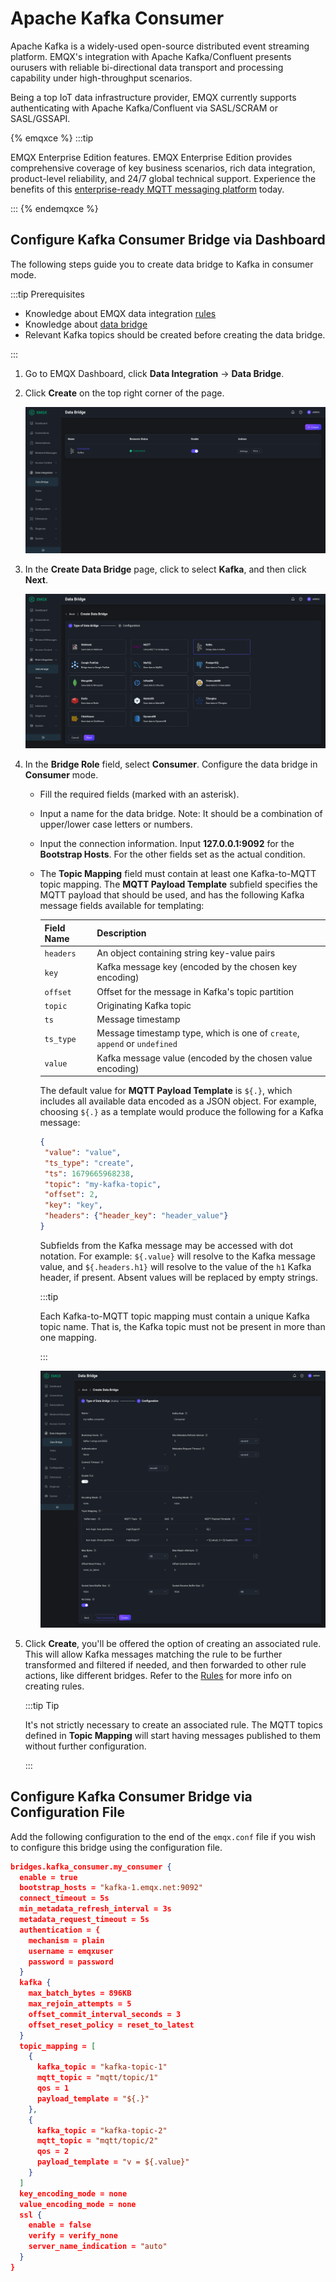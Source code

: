 # Apache Kafka Consumer

Apache Kafka is a widely-used open-source distributed event streaming platform. EMQX's integration with Apache Kafka/Confluent presents ourusers with reliable bi-directional data transport and processing capability under high-throughput scenarios.

Being a top IoT data infrastructure provider, EMQX currently supports authenticating with Apache Kafka/Confluent via SASL/SCRAM or SASL/GSSAPI.

{% emqxce %}
:::tip

EMQX Enterprise Edition features. EMQX Enterprise Edition provides comprehensive coverage of key business scenarios, rich data integration, product-level reliability, and 24/7 global technical support. Experience the benefits of this [enterprise-ready MQTT messaging platform](https://www.emqx.com/en/try?product=enterprise) today.

:::
{% endemqxce %}

## Configure Kafka Consumer Bridge via Dashboard

The following steps guide you to create data bridge to Kafka in consumer mode.

:::tip Prerequisites

- Knowledge about EMQX data integration [rules](./rules.md)
- Knowledge about [data bridge](./data-bridges.md)
- Relevant Kafka topics should be created before creating the data bridge.

:::

1. Go to EMQX Dashboard, click **Data Integration** -> **Data Bridge**.

2. Click **Create** on the top right corner of the page.

   ![Creating a Kafka Consumer Bridge](./assets/kafka_consumer/setup1.png)

3. In the **Create Data Bridge** page, click to select **Kafka**, and then click **Next**.

   ![Creating a Kafka Consumer Bridge](./assets/kafka_consumer/setup2.png)

4. In the **Bridge Role** field, select **Consumer**.  Configure the data bridge in **Consumer** mode.

   - Fill the required fields (marked with an asterisk).  

   - Input a name for the data bridge. Note: It should be a combination of upper/lower case letters or numbers.

   - Input the connection information. Input **127.0.0.1:9092** for the **Bootstrap Hosts**. For the other fields set as the actual condition.

   - The **Topic Mapping** field must contain at least one Kafka-to-MQTT topic mapping. The **MQTT Payload Template** subfield specifies the MQTT payload that should be used, and has the following Kafka message fields available for templating:

     | Field Name | Description                                                  |
     | ---------- | ------------------------------------------------------------ |
     | `headers`  | An object containing string key-value pairs                  |
     | `key`      | Kafka message key (encoded by the chosen key encoding)       |
     | `offset`   | Offset for the message in Kafka's topic partition            |
     | `topic`    | Originating Kafka topic                                      |
     | `ts`       | Message timestamp                                            |
     | `ts_type`  | Message timestamp type, which is one of `create`, `append` or `undefined` |
     | `value`    | Kafka message value (encoded by the chosen value encoding)   |

     The default value for **MQTT Payload Template** is `${.}`, which includes all available data encoded as a JSON object.  For example, choosing `${.}` as a template would produce the following for a Kafka message:
     ```json
     {
      "value": "value",
      "ts_type": "create",
      "ts": 1679665968238,
      "topic": "my-kafka-topic",
      "offset": 2,
      "key": "key",
      "headers": {"header_key": "header_value"}
     }
     ```
     
     Subfields from the Kafka message may be accessed with dot notation. For example: `${.value}` will resolve to the Kafka message value, and `${.headers.h1}` will resolve to the value of the `h1` Kafka header, if present.  Absent values will be replaced by empty strings.
     
     :::tip
     
     Each Kafka-to-MQTT topic mapping must contain a unique Kafka topic name.  That is, the Kafka topic must not be present in more than one mapping.
     
     :::
     
     ![Creating a Kafka Consumer Bridge](./assets/kafka_consumer/setup3.png)
     

5. Click **Create**, you'll be offered the option of creating an associated rule. This will allow Kafka messages matching the rule to be further transformed and filtered if needed, and then forwarded to other rule actions, like different bridges.  Refer to the [Rules](./rules.md) for more info on creating rules.

   :::tip Tip

   It's not strictly necessary to create an associated rule. The MQTT topics defined in **Topic Mapping** will start having messages published to them without further configuration.

   :::

## Configure Kafka Consumer Bridge via Configuration File

Add the following configuration to the end of the `emqx.conf` file if you wish to configure this bridge using the configuration file.

```json
bridges.kafka_consumer.my_consumer {
  enable = true
  bootstrap_hosts = "kafka-1.emqx.net:9092"
  connect_timeout = 5s
  min_metadata_refresh_interval = 3s
  metadata_request_timeout = 5s
  authentication = {
    mechanism = plain
    username = emqxuser
    password = password
  }
  kafka {
    max_batch_bytes = 896KB
    max_rejoin_attempts = 5
    offset_commit_interval_seconds = 3
    offset_reset_policy = reset_to_latest
  }
  topic_mapping = [
    {
      kafka_topic = "kafka-topic-1"
      mqtt_topic = "mqtt/topic/1"
      qos = 1
      payload_template = "${.}"
    },
    {
      kafka_topic = "kafka-topic-2"
      mqtt_topic = "mqtt/topic/2"
      qos = 2
      payload_template = "v = ${.value}"
    }
  ]
  key_encoding_mode = none
  value_encoding_mode = none
  ssl {
    enable = false
    verify = verify_none
    server_name_indication = "auto"
  }
}
```
